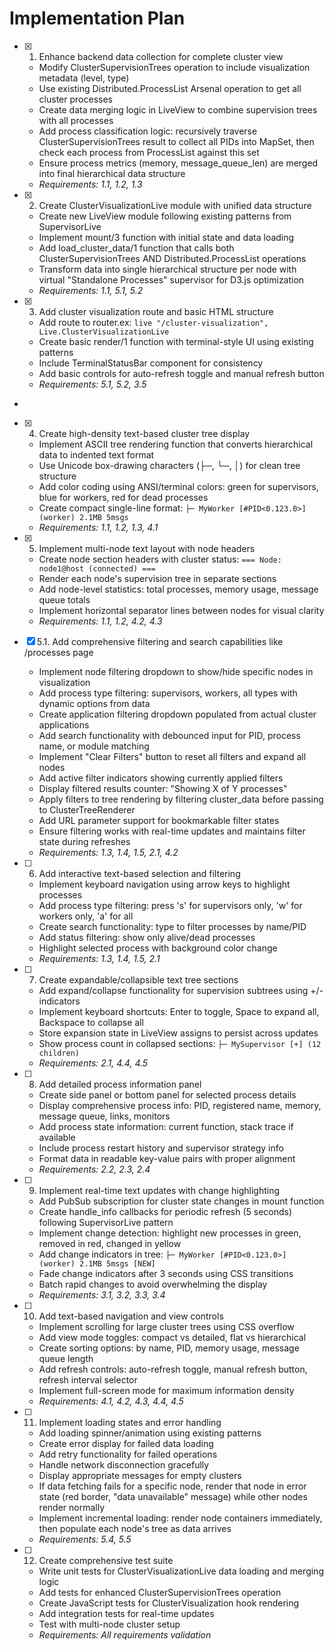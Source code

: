 # Implementation Plan

- [x] 1. Enhance backend data collection for complete cluster view







  - Modify ClusterSupervisionTrees operation to include visualization metadata (level, type)
  - Use existing Distributed.ProcessList Arsenal operation to get all cluster processes
  - Create data merging logic in LiveView to combine supervision trees with all processes
  - Add process classification logic: recursively traverse ClusterSupervisionTrees result to collect all PIDs into MapSet, then check each process from ProcessList against this set
  - Ensure process metrics (memory, message_queue_len) are merged into final hierarchical data structure
  - _Requirements: 1.1, 1.2, 1.3_

- [x] 2. Create ClusterVisualizationLive module with unified data structure










  - Create new LiveView module following existing patterns from SupervisorLive
  - Implement mount/3 function with initial state and data loading
  - Add load_cluster_data/1 function that calls both ClusterSupervisionTrees AND Distributed.ProcessList operations
  - Transform data into single hierarchical structure per node with virtual "Standalone Processes" supervisor for D3.js optimization
  - _Requirements: 1.1, 5.1, 5.2_

- [x] 3. Add cluster visualization route and basic HTML structure





  - Add route to router.ex: `live "/cluster-visualization", Live.ClusterVisualizationLive`
  - Create basic render/1 function with terminal-style UI using existing patterns
  - Include TerminalStatusBar component for consistency
  - Add basic controls for auto-refresh toggle and manual refresh button
  - _Requirements: 5.1, 5.2, 3.5_
-

- [x] 4. Create high-density text-based cluster tree display



  - Implement ASCII tree rendering function that converts hierarchical data to indented text format
  - Use Unicode box-drawing characters (├─, └─, │) for clean tree structure
  - Add color coding using ANSI/terminal colors: green for supervisors, blue for workers, red for dead processes
  - Create compact single-line format: `├─ MyWorker [#PID<0.123.0>] (worker) 2.1MB 5msgs`
  - _Requirements: 1.1, 1.2, 1.3, 4.1_

- [x] 5. Implement multi-node text layout with node headers





  - Create node section headers with cluster status: `=== Node: node1@host (connected) ===`
  - Render each node's supervision tree in separate sections
  - Add node-level statistics: total processes, memory usage, message queue totals
  - Implement horizontal separator lines between nodes for visual clarity
  - _Requirements: 1.1, 1.2, 4.2, 4.3_

- [x] 5.1. Add comprehensive filtering and search capabilities like /processes page





  - Implement node filtering dropdown to show/hide specific nodes in visualization
  - Add process type filtering: supervisors, workers, all types with dynamic options from data
  - Create application filtering dropdown populated from actual cluster applications
  - Add search functionality with debounced input for PID, process name, or module matching
  - Implement "Clear Filters" button to reset all filters and expand all nodes
  - Add active filter indicators showing currently applied filters
  - Display filtered results counter: "Showing X of Y processes"
  - Apply filters to tree rendering by filtering cluster_data before passing to ClusterTreeRenderer
  - Add URL parameter support for bookmarkable filter states
  - Ensure filtering works with real-time updates and maintains filter state during refreshes
  - _Requirements: 1.3, 1.4, 1.5, 2.1, 4.2_

- [ ] 6. Add interactive text-based selection and filtering
  - Implement keyboard navigation using arrow keys to highlight processes
  - Add process type filtering: press 's' for supervisors only, 'w' for workers only, 'a' for all
  - Create search functionality: type to filter processes by name/PID
  - Add status filtering: show only alive/dead processes
  - Highlight selected process with background color change
  - _Requirements: 1.3, 1.4, 1.5, 2.1_

- [ ] 7. Create expandable/collapsible text tree sections
  - Add expand/collapse functionality for supervision subtrees using +/- indicators
  - Implement keyboard shortcuts: Enter to toggle, Space to expand all, Backspace to collapse all
  - Store expansion state in LiveView assigns to persist across updates
  - Show process count in collapsed sections: `├─ MySupervisor [+] (12 children)`
  - _Requirements: 2.1, 4.4, 4.5_

- [ ] 8. Add detailed process information panel
  - Create side panel or bottom panel for selected process details
  - Display comprehensive process info: PID, registered name, memory, message queue, links, monitors
  - Add process state information: current function, stack trace if available
  - Include process restart history and supervisor strategy info
  - Format data in readable key-value pairs with proper alignment
  - _Requirements: 2.2, 2.3, 2.4_

- [ ] 9. Implement real-time text updates with change highlighting
  - Add PubSub subscription for cluster state changes in mount function
  - Create handle_info callbacks for periodic refresh (5 seconds) following SupervisorLive pattern
  - Implement change detection: highlight new processes in green, removed in red, changed in yellow
  - Add change indicators in tree: `├─ MyWorker [#PID<0.123.0>] (worker) 2.1MB 5msgs [NEW]`
  - Fade change indicators after 3 seconds using CSS transitions
  - Batch rapid changes to avoid overwhelming the display
  - _Requirements: 3.1, 3.2, 3.3, 3.4_

- [ ] 10. Add text-based navigation and view controls
  - Implement scrolling for large cluster trees using CSS overflow
  - Add view mode toggles: compact vs detailed, flat vs hierarchical
  - Create sorting options: by name, PID, memory usage, message queue length
  - Add refresh controls: auto-refresh toggle, manual refresh button, refresh interval selector
  - Implement full-screen mode for maximum information density
  - _Requirements: 4.1, 4.2, 4.3, 4.4, 4.5_

- [ ] 11. Implement loading states and error handling
  - Add loading spinner/animation using existing patterns
  - Create error display for failed data loading
  - Add retry functionality for failed operations
  - Handle network disconnection gracefully
  - Display appropriate messages for empty clusters
  - If data fetching fails for a specific node, render that node in error state (red border, "data unavailable" message) while other nodes render normally
  - Implement incremental loading: render node containers immediately, then populate each node's tree as data arrives
  - _Requirements: 5.4, 5.5_

- [ ] 12. Create comprehensive test suite
  - Write unit tests for ClusterVisualizationLive data loading and merging logic
  - Add tests for enhanced ClusterSupervisionTrees operation
  - Create JavaScript tests for ClusterVisualization hook rendering
  - Add integration tests for real-time updates
  - Test with multi-node cluster setup
  - _Requirements: All requirements validation_